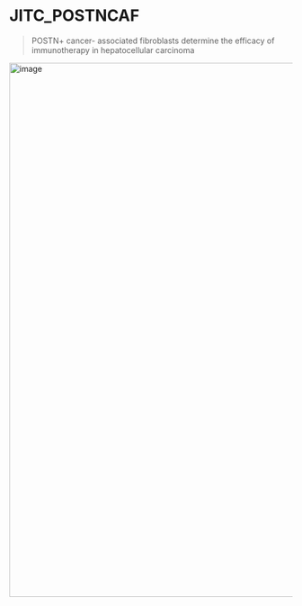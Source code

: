 # JITC_POSTNCAF

> POSTN+ cancer-­ associated fibroblasts determine the efficacy of immunotherapy in hepatocellular carcinoma

<img width="949" alt="image" src="https://github.com/user-attachments/assets/799f83da-762f-4800-9626-e10c5ac21bbb">
